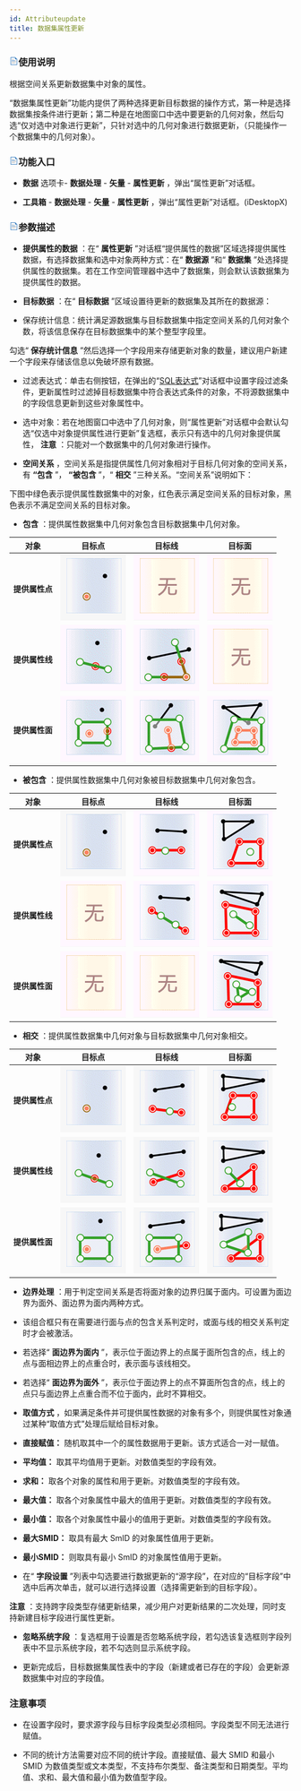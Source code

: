 ```yaml
---
id: Attributeupdate
title: 数据集属性更新  
---  
```

### ![](../../img/read.gif)使用说明



根据空间关系更新数据集中对象的属性。




“数据集属性更新”功能内提供了两种选择更新目标数据的操作方式，第一种是选择数据集按条件进行更新；第二种是在地图窗口中选中要更新的几何对象，然后勾选“仅对选中对象进行更新”，只针对选中的几何对象进行数据更新，（只能操作一个数据集中的几何对象）。



### ![](../../img/read.gif)功能入口



* **数据** 选项卡- **数据处理** - **矢量** - **属性更新** ，弹出“属性更新”对话框。

* **工具箱** - **数据处理** - **矢量** - **属性更新** ，弹出“属性更新”对话框。(iDesktopX)





### ![](../../img/read.gif)参数描述



* **提供属性的数据** ：在“ **属性更新** ”对话框“提供属性的数据”区域选择提供属性数据，有选择数据集和选中对象两种方式：在“
**数据源** ”和“ **数据集** ”处选择提供属性的数据集。若在工作空间管理器中选中了数据集，则会默认该数据集为提供属性的数据。

* **目标数据** ：在“ **目标数据** ”区域设置待更新的数据集及其所在的数据源：

* 保存统计信息：统计满足源数据集与目标数据集中指定空间关系的几何对象个数，将该信息保存在目标数据集中的某个整型字段里。



勾选“ **保存统计信息** ”然后选择一个字段用来存储更新对象的数量，建议用户新建一个字段来存储该信息以免破坏原有数据。



* 过滤表达式：单击右侧按钮，在弹出的“[SQL表达式](../../Query/SQLDia)”对话框中设置字段过滤条件，更新属性时过滤掉目标数据集中符合表达式条件的对象，不将源数据集中的字段信息更新到这些对象属性中。

* 选中对象：若在地图窗口中选中了几何对象，则“属性更新”对话框中会默认勾选“仅选中对象提供属性进行更新”复选框，表示只有选中的几何对象提供属性， **注意**
：只能对一个数据集中的几何对象进行操作。

* **空间关系** ，空间关系是指提供属性几何对象相对于目标几何对象的空间关系，有 **“包含** ”， **“被包含** ”，“ **相交**
”三种关系。“空间关系”说明如下：



下图中绿色表示提供属性数据集中的对象，红色表示满足空间关系的目标对象，黑色表示不满足空间关系的目标对象。



* **包含** ：提供属性数据集中几何对象包含目标数据集中几何对象。    
  
对象 | 目标点 | 目标线 | 目标面  
---|---|---|---  
**提供属性点** | ![](img/UpdateField01.png) | ![](img/UpdateField12.png) |![](img/UpdateField12.png)  
**提供属性线** | ![](img/UpdateField14.png) | ![](img/UpdateField15.png) |![](img/UpdateField12.png)  
**提供属性面** | ![](img/UpdateField17.png) | ![](img/UpdateField18.png) |![](img/UpdateField19.png)     

* **被包含** ：提供属性数据集中几何对象被目标数据集中几何对象包含。   
  
对象 | 目标点 | 目标线 | 目标面  
---|---|---|---  
**提供属性点** | ![](img/UpdateField01.png) | ![](img/UpdateField22.png) | ![](img/UpdateField23.png)  
**提供属性线** | ![](img/UpdateField12.png) | ![](img/UpdateField25.png) |![](img/UpdateField26.png)  
**提供属性面** | ![](img/UpdateField12.png) | ![](img/UpdateField12.png) |![](img/UpdateField29.png)  

* **相交** ：提供属性数据集中几何对象与目标数据集中几何对象相交。     
        
 对象 | 目标点 | 目标线 | 目标面  
---|---|---|---  
**提供属性点** | ![](img/UpdateField01.png) | ![](img/UpdateField02.png) |![](img/UpdateField03.png)  
**提供属性线** | ![](img/UpdateField04.png) | ![](img/UpdateField05.png) |![](img/UpdateField06.png)  
**提供属性面** | ![](img/UpdateField07.png) | ![](img/UpdateField08.png) |![](img/UpdateField09.png)  
 
* **边界处理** ：用于判定空间关系是否将面对象的边界归属于面内。可设置为面边界为面外、面边界为面内两种方式。

* 该组合框只有在需要进行面与点的包含关系判定时，或面与线的相交关系判定时才会被激活。

* 若选择“ **面边界为面内** ”，表示位于面边界上的点属于面所包含的点，线上的点与面相边界上的点重合时，表示面与该线相交。

* 若选择“ **面边界为面外** ”，表示位于面边界上的点不算面所包含的点，线上的点只与面边界上点重合而不位于面内，此时不算相交。

* **取值方式** ，如果满足条件并可提供属性数据的对象有多个，则提供属性对象通过某种“取值方式”处理后赋给目标对象。

* **直接赋值：** 随机取其中一个的属性数据用于更新。该方式适合一对一赋值。

* **平均值：** 取其平均值用于更新。对数值类型的字段有效。

* **求和：** 取各个对象的属性和用于更新。对数值类型的字段有效。

* **最大值：** 取各个对象属性中最大的值用于更新。对数值类型的字段有效。

* **最小值：** 取各个对象属性中最小的值用于更新。对数值类型的字段有效。

* **最大SMID：** 取具有最大 SmID 的对象属性值用于更新。

* **最小SMID：** 则取具有最小 SmID 的对象属性值用于更新。

* 在“ **字段设置**
”列表中勾选要进行数据更新的“源字段”，在对应的“目标字段”中选中后再次单击，就可以进行选择设置（选择需更新到的目标字段）。



**注意** ：支持跨字段类型存储更新结果，减少用户对更新结果的二次处理，同时支持新建目标字段进行属性更新。



* **忽略系统字段** ：复选框用于设置是否忽略系统字段，若勾选该复选框则字段列表中不显示系统字段，若不勾选则显示系统字段。

* 更新完成后，目标数据集属性表中的字段（新建或者已存在的字段）会更新源数据集中对应的字段值。





### 注意事项



* 在设置字段时，要求源字段与目标字段类型必须相同。字段类型不同无法进行赋值。

* 不同的统计方法需要对应不同的统计字段。直接赋值、最大 SMID 和最小 SMID
为数值类型或文本类型，不支持布尔类型、备注类型和日期类型。平均值、求和、最大值和最小值为数值型字段。



